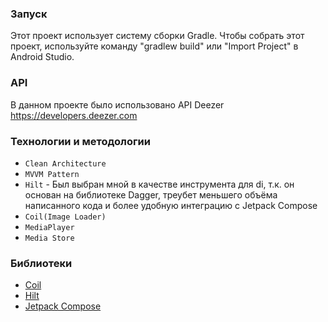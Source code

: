 ### Запуск
Этот проект использует систему сборки Gradle. Чтобы собрать этот проект, используйте команду "gradlew build" или "Import Project" в Android Studio.


### API
В данном проекте было использовано API Deezer
https://developers.deezer.com

### Технологии и методологии
- `Clean Architecture`
- `MVVM Pattern`
- `Hilt` - Был выбран мной в качестве инструмента для di, т.к. он основан на библиотеке Dagger, треубет меньшего объёма написанного кода и более удобную интеграцию с Jetpack Compose
- `Coil(Image Loader)`
- `MediaPlayer`
- `Media Store`

### Библиотеки
- [Coil](https://github.com/coil-kt/coil)
- [Hilt](https://dagger.dev/hilt/)
- [Jetpack Compose](https://developer.android.com/compose)
